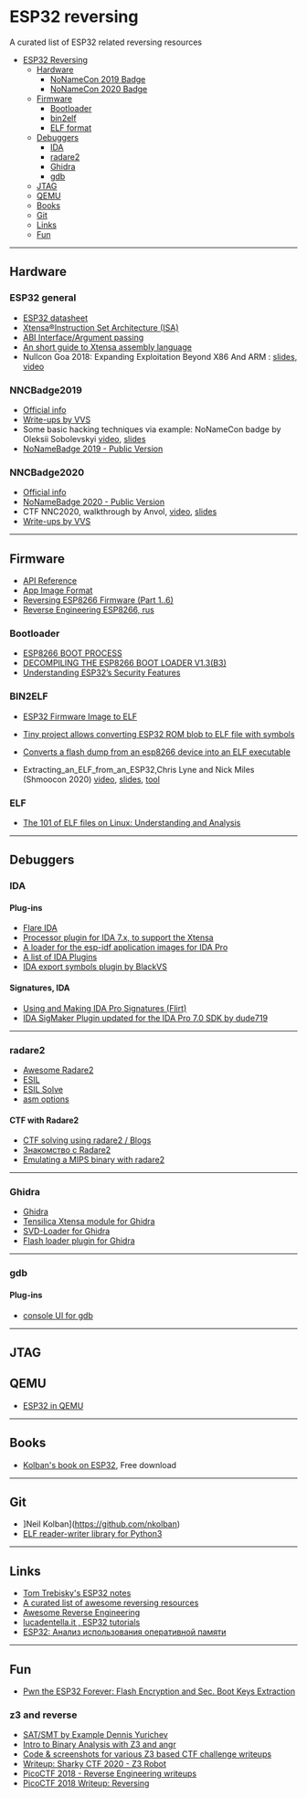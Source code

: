 # ESP32 reversing
A curated list of ESP32 related reversing resources

- [ESP32 Reversing](#esp32-reversing)
    - [Hardware](#hardware)
        - [NoNameCon 2019 Badge](#NNCBadge2019)
        - [NoNameCon 2020 Badge](#NNCBadge2020)
    - [Firmware](#firmware)
        - [Bootloader](#bootloader)
        - [bin2elf](#bin2elf)
        - [ELF format](#elf)
    - [Debuggers](#debuggers)
        - [IDA](#ida)
        - [radare2](#radare2)
        - [Ghidra](#ghidra)
        - [gdb](#gdb)
    - [JTAG](#jtag)
    - [QEMU](#qemu)
    - [Books](#books)
    - [Git](#git)
    - [Links](#links)
    - [Fun](#fun)

- - -


## Hardware

### ESP32 general

- [ESP32 datasheet](https://www.espressif.com/sites/default/files/documentation/esp32_datasheet_en.pdf)
- [Xtensa®Instruction Set Architecture (ISA)](https://0x04.net/~mwk/doc/xtensa.pdf)
- [ABI Interface/Argument passing](http://wiki.linux-xtensa.org/index.php/ABI_Interface)
- [An short guide to Xtensa assembly language](http://cholla.mmto.org/esp8266/xtensa.html)
- Nullcon Goa 2018: Expanding Exploitation Beyond X86 And ARM : [slides](https://nullcon.net/website/archives/pdf/goa-2018/carel-nullcon-arm-vs-xtensa-exploitation-%28final%29.pdf), [video](https://www.youtube.com/watch?v=DNl2ykqBB4U)


### NNCBadge2019
- [Official info](https://2019.nonamecon.org/badge)
- [Write-ups by VVS](https://gitlab.com/coders-in-ua/nonamebadge-2019-ctf)
- Some basic hacking techniques via example: NoNameCon badge by Oleksii Sobolevskyi [video](https://www.facebook.com/watch/?v=2357574994326811&extid=7aponckVbhwv81gY), [slides](https://speakerdeck.com/macpawtechtalks/some-basic-hacking-techniques-via-example-nonamecon-badge-by-oleksii-sobolevskyi)
- [NoNameBadge 2019 - Public Version](https://gitlab.com/techmaker/nnc-badge-2019)

### NNCBadge2020
- [Official info](https://nonamecon.org/nonamebadge-2-0/)
- [NoNameBadge 2020 - Public Version](https://gitlab.com/techmaker/nonamebadge-2020-public)
- CTF NNC2020, walkthrough by Anvol, [video](https://www.youtube.com/watch?v=THuKw9CntR0&feature=youtu.be), [slides](https://gitlab.com/coders-in-ua/nonamebadge-2020-ctf/-/raw/master/docs/CTFwalkthroughByAnVol.pdf?inline=false)
- [Write-ups by VVS](https://gitlab.com/coders-in-ua/nonamebadge-2020-ctf)

- - -

## Firmware

- [API Reference](https://docs.espressif.com/projects/esp-idf/en/latest/esp32/api-reference/index.html)
- [App Image Format](https://docs.espressif.com/projects/esp-idf/en/latest/esp32/api-reference/system/app_image_format.html)
- [Reversing ESP8266 Firmware (Part 1..6)](https://boredpentester.com/category/reverse-engineering/)
- [Reverse Engineering ESP8266, rus](https://habr.com/ru/post/255135/)

### Bootloader

- [ESP8266 BOOT PROCESS](https://richard.burtons.org/2015/05/17/esp8266-boot-process/)
- [DECOMPILING THE ESP8266 BOOT LOADER V1.3(B3)](https://richard.burtons.org/2015/05/17/decompiling-the-esp8266-boot-loader-v1-3b3/)
- [Understanding ESP32’s Security Features](https://medium.com/the-esp-journal/understanding-esp32s-security-features-14483e465724)

### BIN2ELF

- [ESP32 Firmware Image to ELF](https://github.com/tenable/esp32_image_parser)
- [Tiny project allows converting ESP32 ROM blob to ELF file with symbols](https://github.com/gschorcht/esp32-elf-rom)
- [Converts a flash dump from an esp8266 device into an ELF executable](https://github.com/jsandin/esp-bin2elf)

- Extracting_an_ELF_from_an_ESP32,Chris Lyne and Nick Miles (Shmoocon 2020) 
[video](https://www.youtube.com/watch?v=w4_3vwN_2dI), [slides](https://github.com/tenable/presentations/blob/master/Extracting_an_ELF_from_an_ESP32/Extracting_an_ELF_from_an_ESP32_2020.pdf), [tool](https://github.com/tenable/esp32_image_parser)

### ELF

- [The 101 of ELF files on Linux: Understanding and Analysis](https://linux-audit.com/elf-binaries-on-linux-understanding-and-analysis/#elf-sections)

- - -

## Debuggers

### IDA
#### Plug-ins

- [Flare IDA](https://github.com/fireeye/flare-ida)
- [Processor plugin for IDA 7.x, to support the Xtensa](https://github.com/themadinventor/ida-xtensa)
- [A loader for the esp-idf application images for IDA Pro](https://github.com/jrozner/esp-image-ida)
- [A list of IDA Plugins](https://github.com/onethawt/idaplugins-list)
- [IDA export symbols plugin by BlackVS](https://github.com/BlackVS/IDA-exportsymbols)

#### Signatures, IDA

- [Using and Making IDA Pro Signatures (Flirt)](https://rvsec0n.wordpress.com/2019/09/21/using-and-making-ida-pro-signatures-flirt/)
- [IDA SigMaker Plugin updated for the IDA Pro 7.0 SDK by dude719](https://github.com/ajkhoury/SigMaker-x64)

- - -
### radare2
- [Awesome Radare2](https://github.com/radareorg/awesome-radare2)
- [ESIL](https://monosource.gitbooks.io/radare2-explorations/content/tut3/tut3_-_esil.html)
- [ESIL Solve](https://github.com/aemmitt-ns/esilsolve)
- [asm options](https://r2wiki.readthedocs.io/en/latest/options/e/values-that-e-can-modify/asm/)

#### CTF with Radare2

- [CTF solving using radare2 / Blogs](https://r2wiki.readthedocs.io/en/latest/home/ctf-solving-using-radare2/)
- [Знакомство с Radare2](https://forum.reverse4you.org/t/radare-2/1113)
- [Emulating a MIPS binary with radare2](http://chasekanipe.com/writeups/emulatingmips.pdf)

- - -
### Ghidra

- [Ghidra](https://ghidra-sre.org/)
- [Tensilica Xtensa module for Ghidra](https://github.com/yath/ghidra-xtensa)
- [SVD-Loader for Ghidra](https://leveldown.de/blog/svd-loader/)
- [Flash loader plugin for Ghidra](https://github.com/tslater2006/esp32_flash_loader)

- - -
### gdb

#### Plug-ins

- [console UI for gdb](https://github.com/cyrus-and/gdb-dashboard)
- - -

## JTAG

## QEMU

- [ESP32 in QEMU](https://github.com/Ebiroll/qemu_esp32)

- - -

## Books

- [Kolban's book on ESP32](https://leanpub.com/kolban-ESP32), Free download

- - -

## Git

- ]Neil Kolban](https://github.com/nkolban)
- [ELF reader-writer library for Python3](https://github.com/v3l0c1r4pt0r/makeelf)

- - -

## Links

- [Tom Trebisky's ESP32 notes](http://cholla.mmto.org/esp32/)
- [A curated list of awesome reversing resources](https://github.com/tylerha97/awesome-reversing)
- [Awesome Reverse Engineering](https://github.com/ReversingID/Awesome-Reversing)
- [lucadentella.it , ESP32 tutorials](http://www.lucadentella.it/en/category/esp32/)
- [ESP32: Анализ использования оперативной памяти](https://www.terraelectronica.ru/news/6231)

- - -

## Fun

- [Pwn the ESP32 Forever: Flash Encryption and Sec. Boot Keys Extraction](https://limitedresults.com/2019/11/pwn-the-esp32-forever-flash-encryption-and-sec-boot-keys-extraction/)

### z3 and reverse

- [SAT/SMT by Example Dennis Yurichev](https://yurichev.com/writings/SAT_SMT_by_example.pdf)
- [Intro to Binary Analysis with Z3 and angr](https://github.com/FSecureLABS/z3_and_angr_binary_analysis_workshop)
- [Code & screenshots for various Z3 based CTF challenge writeups](https://github.com/sam-b/z3-stuff)
- [Writeup: Sharky CTF 2020 - Z3 Robot](https://cesena.github.io/2020/05/13/z3-robot/)
- [PicoCTF 2018 - Reverse Engineering writeups](https://shizz3r.blogspot.com/2019/03/picoctf-2018-reverse-engineering.html)
- [PicoCTF 2018 Writeup: Reversing](https://tcode2k16.github.io/blog/posts/picoctf-2018-writeup/reversing/)


